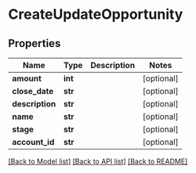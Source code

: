 # CreateUpdateOpportunity

## Properties
Name | Type | Description | Notes
------------ | ------------- | ------------- | -------------
**amount** | **int** |  | [optional] 
**close_date** | **str** |  | [optional] 
**description** | **str** |  | [optional] 
**name** | **str** |  | [optional] 
**stage** | **str** |  | [optional] 
**account_id** | **str** |  | [optional] 

[[Back to Model list]](../README.md#documentation-for-models) [[Back to API list]](../README.md#documentation-for-api-endpoints) [[Back to README]](../README.md)

